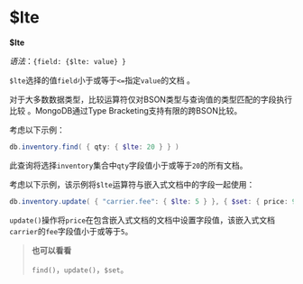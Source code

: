 # [ ](#)$lte

[]()

**$lte**

*语法*：`{field: {$lte: value} }`

`$lte`选择的值`field`小于或等于`<=`指定`value`的文档 。

对于大多数数据类型，比较运算符仅对BSON类型与查询值的类型匹配的字段执行比较 。MongoDB通过Type Bracketing支持有限的跨BSON比较。

考虑以下示例：

```powershell
db.inventory.find( { qty: { $lte: 20 } } )
```

此查询将选择`inventory`集合中`qty`字段值小于或等于`20`的所有文档。

考虑以下示例，该示例将`$lte`运算符与嵌入式文档中的字段一起使用：

```powershell
db.inventory.update( { "carrier.fee": { $lte: 5 } }, { $set: { price: 9.99 } } )
```

`update()`操作将`price`在包含嵌入式文档的文档中设置字段值，该嵌入式文档`carrier`的`fee`字段值小于或等于`5`。

> **也可以看看**
>
> `find()`，`update()`，`$set`。

